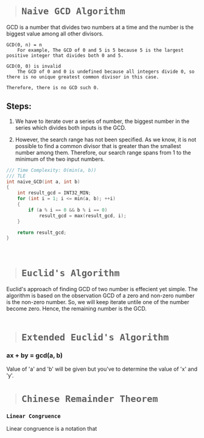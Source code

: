 > # **```Naive GCD Algorithm```**

GCD is a number that divides two numbers at a time and the number is the biggest value among all other divisors. 

```
GCD(0, n) = n
    For example, The GCD of 0 and 5 is 5 because 5 is the largest positive integer that divides both 0 and 5.

GCD(0, 0) is invalid 
    The GCD of 0 and 0 is undefined because all integers divide 0, so there is no unique greatest common divisor in this case.

Therefore, there is no GCD such 0.
```

## Steps:
1. We have to iterate over a series of number, the biggest number in the series which divides both inputs is the GCD. 

2. However, the search range has not been specified. As we know, it is not possible to find a common divisor that is greater than the smallest number among them. Therefore, our search range spans from 1 to the minimum of the two input numbers.

```cpp
/// Time Complexity: O(min(a, b))
/// TLE
int naive_GCD(int a, int b)
{
    int result_gcd = INT32_MIN;
    for (int i = 1; i <= min(a, b); ++i)
    {
        if (a % i == 0 && b % i == 0)
            result_gcd = max(result_gcd, i);
    }

    return result_gcd;
}
```

&nbsp;

> # **```Euclid's Algorithm```**

Euclid's approach of finding GCD of two number is effecient yet simple. The algorithm is based on the observation GCD of a zero and non-zero number is the non-zero number. So, we will keep iterate untile one of the number become zero. Hence, the remaining number is the GCD.

```cpp

```

> # **```Extended Euclid's Algorithm```**

### **ax + by = gcd(a, b)**

Value of 'a' and 'b' will be given but you've to determine the value of 'x' and 'y'.

> # **```Chinese Remainder Theorem```**

### **```Linear Congruence```**
Linear congruence is a notation that 
